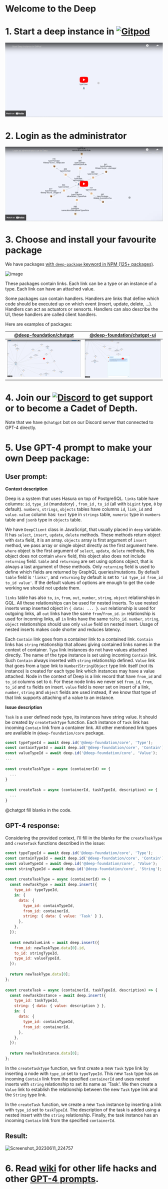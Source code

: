 # Welcome to the Deep

# 1. Start a deep instance in [![Gitpod](https://img.shields.io/badge/Gitpod-ready--to--code-blue?logo=gitpod)](https://gitpod.io/#https://github.com/deep-foundation/dev)

[![Start a deep instance in YouTube video](https://raw.githubusercontent.com/deep-foundation/.github/main/StartDeepInstanceInGitPod.png "Start a deep instance in YouTube video")](https://www.youtube.com/watch?v=MBZZDDASrqo)

# 2. Login as the administrator

[![Login as the administrator YouTube video](https://raw.githubusercontent.com/deep-foundation/.github/main/LoginAsAdministratorUserInDeep.png "Login as the administrator YouTube video")](https://www.youtube.com/watch?v=li8cGen-1Xw)

# 3. Choose and install your favourite package

We have packages [with `deep-package` keyword in NPM (125+ packages)](https://www.npmjs.com/search?q=keywords:deep-package).

![image](https://github.com/deep-foundation/.github/assets/44348954/39a4ebe3-a0b5-4240-bb51-6b836d538a82)

These packages contain links. Each link can be a type or an instance of a type. Each link can have an attached value.


Some packages can contain handlers. Handlers are links that define which code should be executed up on which event (insert, update, delete, ...). Handlers can act as actuators or sensorts. Handlers can also describe the UI, these handlers are called client handlers.

Here are examples of packages:

| [@deep-foundation/chatgpt](https://github.com/deep-foundation/chatgpt)  | [@deep-foundation/chatgpt-ui](https://www.npmjs.com/package/@deep-foundation/chatgpt-ui) |
| -------- | ------- |
| [![@deep-foundation/chatgpt](https://raw.githubusercontent.com/deep-foundation/.github/main/TalkingToChatGPTUsingDeepInstance.png "@deep-foundation/chatgpt")](https://youtu.be/DiLJ2tLgMuQ)  | [![@deep-foundation/chatgpt-ui](https://raw.githubusercontent.com/deep-foundation/.github/main/TalkingToChatGPTViaClientHandlerInDeepInstance.png "@deep-foundation/chatgpt-ui")](https://youtu.be/u_iIYp1x598)    |

# 4. Join our [![Discord](https://badgen.net/badge/icon/discord?icon=discord&label&color=purple)](https://discord.gg/deep-foundation) to get support or to become a Cadet of Depth.

Note that we have `@chatgpt` bot on our Discord server that connected to GPT-4 directly.

# 5. Use GPT-4 prompt to make your own Deep package:

## User prompt:

**Context description**

Deep is a system that uses Hasura on top of PostgreSQL. 
`links` table have columns: `id`, `type_id` (mandatory) , `from_id` , `to_id` (all with `bigint` type, `0` by default).
`numbers`, `strings`, `objects` tables have columns `id`, `link_id` and `value`. 
`value` column has: `text` type in `strings` table, `numeric` type in `numbers` table and `jsonb` type in `objects` table.

We have `DeepClient` class in JavaScript, that usually placed in `deep` variable. It has `select`, `insert`, `update`, `delete` methods. These methods return object with `data` field, it is an array. `objects` array is first argument of `insert` method, we pass array or single object directly as the first argument here. `where` object is the first argument of `select`, `update`, `delete` methods, this object does not contain `where` field, this object also does not include `returning` field. `table` and `returning` are set using options object, that is always a last argument of these methods. Only `returning` field is used to define which fields are returned by GraphQL queries/mutations. By default `table` field is `'links'`, and `returning` by default is set to `'id type_id from_id to_id value'`.  If the default values of options are enough to get the code working we should not update them. 

`links` table has also `to`, `in`, `from`, `out`, `number`, `string`, `object` relationships in GQL. All these relationships can be used for nested inserts. To use nested inserts wrap inserted object in `{ data: ... }`. `out` relationship is used for outgoing links, all `out` links have the same `from`/`from_id`. `in` relationship is used for incoming links, all `in` links have the same `to`/`to_id`. `number`, `string`, `object` relationships should use only `value` field on nested insert.  Usage of nested inserts makes code shorter and reduces latency.

Each `Contain` link goes from a container link to a contained link. `Contain` links has `string` relationship that allows giving contained links names in the context of container.
`Type` link instances do not have values attached directly. The name of the type instance is set using incoming `Contain` link. Such `Contain` always inserted with `string` relationship defined.
`Value` link that goes from a type link to `Number`/`String`/`Object` type link itself (not its instance) is created for each type link which instances may have a value attached.
Node in the context of Deep is a link record that have `from_id` and `to_id` columns set to `0`. For these node links we never set `from_id`, `from`, `to_id` and `to` fields on insert.
`value` field is never set on insert of a link, `number`, `string` and `object` fields are used instead, if we know that type of that link supports attaching of a value to an instance.

**Issue description**

`Task` is a user defined node type, its instances have string value. It should be created by `createTaskType` function. 
Each instance of `Task` link has incoming `Contain` link from a container link.
All other mentioned link types are available in `@deep-foundation/core` package.

```js
const typeTypeId = await deep.id('@deep-foundation/core', 'Type');
const containTypeId = await deep.id('@deep-foundation/core', 'Contain');
const valueTypeId = await deep.id('@deep-foundation/core', 'Value');
...

const createTaskType = async (containerId) => {
  ...
}

const createTask = async (containerId, taskTypeId, description) => {
  ...
}
```

@chatgpt fill blanks in the code.

## GPT-4 response:

Considering the provided context, I'll fill in the blanks for the `createTaskType` and `createTask` functions described in the issue:

```js
const typeTypeId = await deep.id('@deep-foundation/core', 'Type');
const containTypeId = await deep.id('@deep-foundation/core', 'Contain');
const valueTypeId = await deep.id('@deep-foundation/core', 'Value');
const stringTypeId = await deep.id('@deep-foundation/core', 'String');

const createTaskType = async (containerId) => {
  const newTaskType = await deep.insert({
    type_id: typeTypeId,
    in: {
      data: {
        type_id: containTypeId,
        from_id: containerId,
        string: { data: { value: 'Task' } },
      },
    },
  });

  const newValueLink = await deep.insert({
    from_id: newTaskType.data[0].id,
    to_id: stringTypeId,
    type_id: valueTypeId,
  });

  return newTaskType.data[0];
};

const createTask = async (containerId, taskTypeId, description) => {
  const newTaskInstance = await deep.insert({
    type_id: taskTypeId,
    string: { data: { value: description } },
    in: {
      data: {
        type_id: containTypeId,
        from_id: containerId,
      },
    },
  });

  return newTaskInstance.data[0];
};
```

In the `createTaskType` function, we first create a new `Task` type link by inserting a node with `type_id` set to `typeTypeId`. This new `Task` type has an incoming `Contain` link from the specified `containerId` and uses nested inserts with `string` relationship to set its name as 'Task'. We then create a `Value` link to establish the relationship between the new `Task` type link and the `String` type link.

In the `createTask` function, we create a new `Task` instance by inserting a link with `type_id` set to `taskTypeId`. The description of the task is added using a nested insert with the `string` relationship. Finally, the task instance has an incoming `Contain` link from the specified `containerId`.

## Result:

![Screenshot_20230611_224757](https://github.com/deep-foundation/.github/assets/1431904/b20904ed-d516-41d2-b7e0-df08ee3f2c80)

# 6. Read [wiki](https://github.com/deep-foundation/documentation/wiki) for other life hacks and other [GPT-4 prompts](https://github.com/deep-foundation/documentation/wiki/GPT-4-prompts-to-use-Deep).

